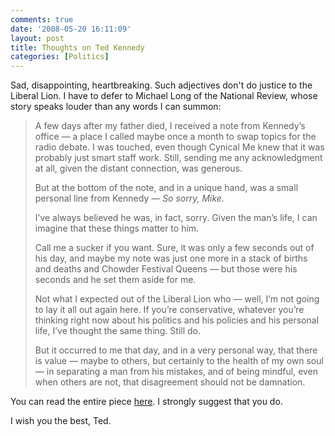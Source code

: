```yaml
---
comments: true
date: '2008-05-20 16:11:09'
layout: post
title: Thoughts on Ted Kennedy
categories: [Politics]
---
```


Sad, disappointing, heartbreaking. Such adjectives don't do justice to the Liberal Lion. I have to defer to Michael Long of the National Review, whose story speaks louder than any words I can summon:<!--more-->

> A few days after my father died, I received a note from Kennedy’s office — a place I called maybe once a month to swap topics for the radio debate. I was touched, even though Cynical Me knew that it was probably just smart staff work. Still, sending me any acknowledgment at all, given the distant connection, was generous.
>
>But at the bottom of the note, and in a unique hand, was a small personal line from Kennedy — _So sorry, Mike._
>
>I’ve always believed he was, in fact, sorry. Given the man’s life, I can imagine that these things matter to him.
>
>Call me a sucker if you want. Sure, it was only a few seconds out of his day, and maybe my note was just one more in a stack of births and deaths and Chowder Festival Queens — but those were his seconds and he set them aside for me.
>
>Not what I expected out of the Liberal Lion who — well, I’m not going to lay it all out again here. If you’re conservative, whatever you’re thinking right now about his politics and his policies and his personal life, I’ve thought the same thing. Still do.
>
>But it occurred to me that day, and in a very personal way, that there is value — maybe to others, but certainly to the health of my own soul — in separating a man from his mistakes, and of being mindful, even when others are not, that disagreement should not be damnation.

You can read the entire piece [here](http://article.nationalreview.com/?q=ODAyM2VmMzA3Y2Y3OWFkYTJjM2E3MzBjOGQ5Y2VhMzQ=). I strongly suggest that you do.

I wish you the best, Ted.